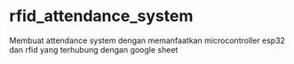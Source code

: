 # rfid_attendance_system
Membuat attendance system dengan memanfaatkan microcontroller esp32 dan rfid yang terhubung dengan google sheet
